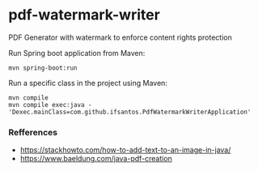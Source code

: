 # pdf-watermark-writer
PDF Generator with watermark to enforce content rights protection

Run Spring boot application from Maven:

```
mvn spring-boot:run
```

Run a specific class in the project using Maven:

```
mvn compile
mvn compile exec:java -'Dexec.mainClass=com.github.ifsantos.PdfWatermarkWriterApplication'
```


### Refferences
 - <https://stackhowto.com/how-to-add-text-to-an-image-in-java/>
 - <https://www.baeldung.com/java-pdf-creation>